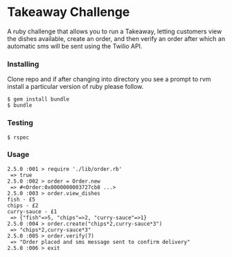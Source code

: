 # Takeaway Challenge
A ruby challenge that allows you to run a Takeaway, letting customers view the dishes available, create an order, and then verify an order after which an automatic sms will be sent using the Twilio API.

### Installing
Clone repo and if after changing into directory you see a prompt to rvm install a particular version of ruby please follow.
```
$ gem install bundle
$ bundle
```

### Testing
```
$ rspec
```

### Usage
```
2.5.0 :001 > require './lib/order.rb'
 => true 
2.5.0 :002 > order = Order.new
 => #<Order:0x0000000003727cb8 ...>
2.5.0 :003 > order.view_dishes
fish - £5
chips - £2
curry-sauce - £1
 => {"fish"=>5, "chips"=>2, "curry-sauce"=>1} 
2.5.0 :004 > order.create("chips*2,curry-sauce*3")
 => "chips*2,curry-sauce*3" 
2.5.0 :005 > order.verify(7)
 => "Order placed and sms message sent to confirm delivery" 
2.5.0 :006 > exit
```
